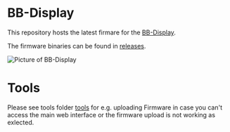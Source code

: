 # BB-Display

This repository hosts the latest firmare for the [BB-Display](https://www.blue-battery.com/product-page/bb-display).

The firmware binaries can be found in [releases](http://github.com/blue-battery-ch/BB-Display/releases/latest).

![Picture of BB-Display][device]

# Tools

Please see tools folder [tools](https://github.com/blue-battery-ch/BB-Display/tree/main/tools) for e.g. uploading Firmware in case you can't access the main web interface or the firmware upload is not working as exlected.

[device]: https://static.wixstatic.com/media/214c6f_8ee849b3d33c4022a48a8a12a6f4eaf9~mv2.png/v1/fill/w_256,h_256,al_c,q_90,usm_0.66_1.00_0.01,enc_auto/214c6f_8ee849b3d33c4022a48a8a12a6f4eaf9~mv2.png "BB-Display"
